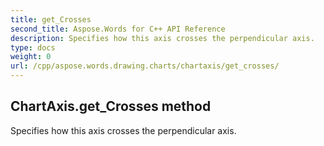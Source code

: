 ```yaml
---
title: get_Crosses
second_title: Aspose.Words for C++ API Reference
description: Specifies how this axis crosses the perpendicular axis. 
type: docs
weight: 0
url: /cpp/aspose.words.drawing.charts/chartaxis/get_crosses/
---
```

## ChartAxis.get_Crosses method


Specifies how this axis crosses the perpendicular axis.

